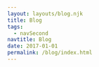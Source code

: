```yaml
---
layout: layouts/blog.njk
title: Blog
tags:
  - navSecond
navtitle: Blog
date: 2017-01-01
permalink: /blog/index.html
---
```

